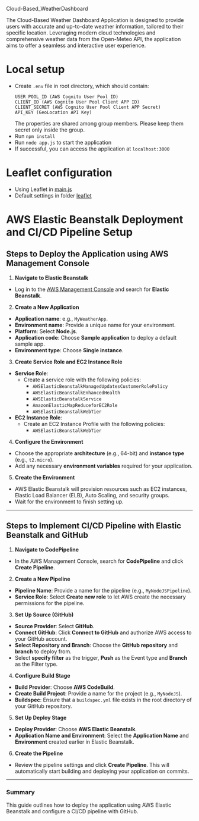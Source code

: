 Cloud-Based_WeatherDashboard

The Cloud-Based Weather Dashboard Application is designed to provide users with accurate and up-to-date weather information, tailored to their specific location. Leveraging modern cloud technologies and comprehensive weather data from the Open-Meteo API, the application aims to offer a seamless and interactive user experience.

# Local setup

- Create `.env` file in root directory, which should contain:
  ```env
  USER_POOL_ID (AWS Cognito User Pool ID)
  CLIENT_ID (AWS Cognito User Pool Client APP ID)
  CLIENT_SECRET (AWS Cognito User Pool Client APP Secret)
  API_KEY (GeoLocation API Key)
  ```
  The properties are shared among group members.
  Please keep them secret only inside the group.
- Run `npm install`
- Run `node app.js` to start the application
- If successful, you can access the application at `localhost:3000`

# Leaflet configuration
- Using Leaflet in [main.js](public%2Fjs%2Fmain.js)
- Default settings in folder [leaflet](public/leaflet)

# AWS Elastic Beanstalk Deployment and CI/CD Pipeline Setup

## Steps to Deploy the Application using AWS Management Console

1. **Navigate to Elastic Beanstalk**
  - Log in to the [AWS Management Console](https://aws.amazon.com/console/) and search for **Elastic Beanstalk**.

2. **Create a New Application**
  - **Application name**: e.g., `MyWeatherApp`.
  - **Environment name**: Provide a unique name for your environment.
  - **Platform**: Select **Node.js**.
  - **Application code**: Choose **Sample application** to deploy a default sample app.
  - **Environment type**: Choose **Single instance**.

3. **Create Service Role and EC2 Instance Role**
  - **Service Role**:
    - Create a service role with the following policies:
      - `AWSElasticBeanstalkManagedUpdatesCustomerRolePolicy`
      - `AWSElasticBeanstalkEnhancedHealth`
      - `AWSElasticBeanstalkService`
      - `AmazonElasticMapReduceforEC2Role`
      - `AWSElasticBeanstalkWebTier`
  - **EC2 Instance Role**:
    - Create an EC2 Instance Profile with the following policies:
      - `AWSElasticBeanstalkWebTier`

4. **Configure the Environment**
  - Choose the appropriate **architecture** (e.g., 64-bit) and **instance type** (e.g., `t2.micro`).
  - Add any necessary **environment variables** required for your application.

5. **Create the Environment**
  - AWS Elastic Beanstalk will provision resources such as EC2 instances, Elastic Load Balancer (ELB), Auto Scaling, and security groups.
  - Wait for the environment to finish setting up.

---

## Steps to Implement CI/CD Pipeline with Elastic Beanstalk and GitHub

1. **Navigate to CodePipeline**
  - In the AWS Management Console, search for **CodePipeline** and click **Create Pipeline**.

2. **Create a New Pipeline**
  - **Pipeline Name**: Provide a name for the pipeline (e.g., `MyNodeJSPipeline`).
  - **Service Role**: Select **Create new role** to let AWS create the necessary permissions for the pipeline.

3. **Set Up Source (GitHub)**
  - **Source Provider**: Select **GitHub**.
  - **Connect GitHub**: Click **Connect to GitHub** and authorize AWS access to your GitHub account.
  - **Select Repository and Branch**: Choose the **GitHub repository** and **branch** to deploy from.
  - Select **specify filter** as the trigger, **Push** as the Event type and **Branch** as the Filter type.

4. **Configure Build Stage**
  - **Build Provider**: Choose **AWS CodeBuild**.
  - **Create Build Project**: Provide a name for the project (e.g., `MyNodeJS`).
  - **Buildspec**: Ensure that a `buildspec.yml` file exists in the root directory of your GitHub repository.

5. **Set Up Deploy Stage**
  - **Deploy Provider**: Choose **AWS Elastic Beanstalk**.
  - **Application Name and Environment**: Select the **Application Name** and **Environment** created earlier in Elastic Beanstalk.

6. **Create the Pipeline**
  - Review the pipeline settings and click **Create Pipeline**. This will automatically start building and deploying your application on commits.

---

### Summary

This guide outlines how to deploy the application using AWS Elastic Beanstalk and configure a CI/CD pipeline with GitHub. 
